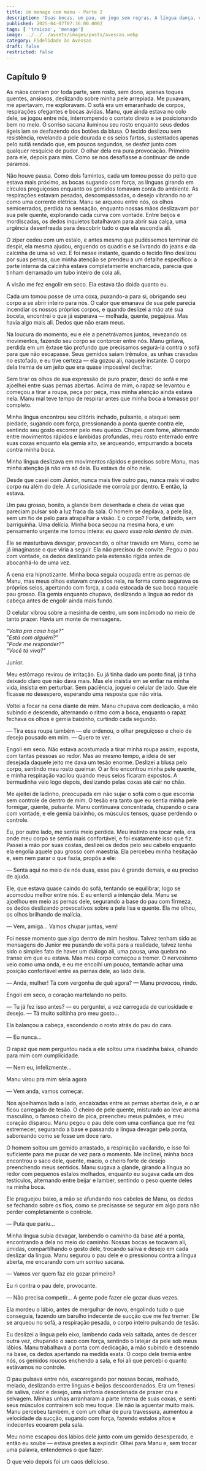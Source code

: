 ```yaml
---
title: Um menage com manu - Parte 2
description: 'Duas bocas, um pau, um jogo sem regras. A língua dança, o prazer explode, e o controle escorre entre gemidos. O corpo treme, a respiração falha—sem volta'
published: 2025-04-07T07:36:00.000Z
tags: [ 'traicao', 'menage']
image: ../../../assets/images/posts/avessas.webp
category: Fidelidade às Avessas
draft: false
restricted: false
---
```


## Capítulo 9

As mãos corriam por toda parte, sem rosto, sem dono, apenas toques quentes, ansiosos, deslizando sobre minha pele arrepiada. Me puxavam, me apertavam, me exploravam. O sofá era um emaranhado de corpos, respirações ofegantes e bocas ávidas. Manu, que ainda estava no colo dele, se jogou entre nós, interrompendo o contato direto e se posicionando bem no meio. O sorriso sacana iluminou seu rosto enquanto seus dedos ágeis iam se desfazendo dos botões da blusa. O tecido deslizou sem resistência, revelando a pele dourada e os seios fartos, sustentados apenas pelo sutiã rendado que, em poucos segundos, se desfez junto com qualquer resquício de pudor. O olhar dela era pura provocação. Primeiro para ele, depois para mim. Como se nos desafiasse a continuar de onde paramos.

Não houve pausa. Como dois famintos, cada um tomou posse do peito que estava mais próximo, as bocas sugando com força, as línguas girando em círculos preguiçosos enquanto os gemidos tomavam conta do ambiente. As respirações estavam pesadas, descompassadas, o desejo vibrando no ar como uma corrente elétrica. Manu se arqueou entre nós, os olhos semicerrados, perdida na sensação, enquanto nossas mãos deslizavam por sua pele quente, explorando cada curva com vontade. Entre beijos e mordiscadas, os dedos inquietos batalhavam para abrir sua calça, uma urgência desenfreada para descobrir tudo o que ela escondia ali.

O zíper cedeu com um estalo, e antes mesmo que pudéssemos terminar de despir, ela mesma ajudou, erguendo os quadris e se livrando do jeans e da calcinha de uma só vez. E foi nesse instante, quando o tecido fino deslizou por suas pernas, que minha atenção se prendeu a um detalhe específico: a parte interna da calcinha estava completamente encharcada, parecia que tinham derramado um tubo inteiro de cola ali.

A visão me fez engolir em seco. Ela estava tão doida quanto eu.

Cada um tomou posse de uma coxa, puxando-a para si, obrigando seu corpo a se abrir inteiro para nós. O calor que emanava de sua pele parecia incendiar os nossos próprios corpos, e quando deslizei a mão até sua boceta, encontrei o que já esperava — molhada, quente, pegajosa. Mas havia algo mais ali. Dedos que não eram meus.

Na loucura do momento, eu e ele a penetrávamos juntos, revezando os movimentos, fazendo seu corpo se contorcer entre nós. Manu gritava, perdida em um êxtase tão profundo que precisamos segurá-la contra o sofá para que não escapasse. Seus gemidos saíam trêmulos, as unhas cravadas no estofado, e eu tive certeza — ela gozou ali, naquele instante. O corpo dela tremia de um jeito que era quase impossível decifrar.

Sem tirar os olhos de sua expressão de puro prazer, desci do sofá e me ajoelhei entre suas pernas abertas. Acima de mim, o rapaz se levantou e começou a tirar a roupa, peça por peça, mas minha atenção ainda estava nela. Manu mal teve tempo de respirar antes que minha boca a tomasse por completo.

Minha língua encontrou seu clitóris inchado, pulsante, e ataquei sem piedade, sugando com força, pressionando a ponta quente contra ele, sentindo seu gosto escorrer pelo meu queixo. Chupei com fome, alternando entre movimentos rápidos e lambidas profundas, meu rosto enterrado entre suas coxas enquanto ela gemia alto, se arqueando, empurrando a boceta contra minha boca.

Minha língua deslizava em movimentos rápidos e precisos sobre Manu, mas minha atenção já não era só dela. Eu estava de olho nele.

Desde que casei com Junior, nunca mais tive outro pau, nunca mais vi outro corpo nu além do dele. A curiosidade me corroía por dentro. E então, lá estava.

Um pau grosso, bonito, a glande bem desenhada e cheia de veias que pareciam pulsar sob a luz fraca da sala. O homem se depilava, a pele lisa, sem um fio de pelo para atrapalhar a visão. E o corpo? Forte, definido, sem barriguinha. Uma delícia. Minha boca secou na mesma hora, e um pensamento urgente me tomou inteira: _eu quero essa rola dentro de mim_.

Ele se masturbava devagar, provocando, o olhar travado em Manu, como se já imaginasse o que viria a seguir. Ela não precisou de convite. Pegou o pau com vontade, os dedos deslizando pela extensão rígida antes de abocanhá-lo de uma vez.

A cena era hipnotizante. Minha boca seguia ocupada entre as pernas de Manu, mas meus olhos estavam cravados nela, na forma como segurava os próprios seios, apertando com força, a cada estocada de sua boca naquele pau grosso. Ela gemia enquanto chupava, deslizando a língua ao redor da cabeça antes de engolir ainda mais fundo.

O celular vibrou sobre a mesinha de centro, um som incômodo no meio de tanto prazer. Havia um monte de mensagens.

_"Volta pra casa hoje?"_  
_"Está com alguém?"_  
_"Pode me responder?"_  
_"Você tá viva?"_

Junior.

Meu estômago revirou de irritação. Eu já tinha dado um ponto final, já tinha deixado claro que não dava mais. Mas ele insistia em se enfiar na minha vida, insistia em perturbar. Sem paciência, joguei o celular de lado. Que ele ficasse no desespero, esperando uma resposta que não viria.

Voltei a focar na cena diante de mim. Manu chupava com dedicação, a mão subindo e descendo, alternando o ritmo com a boca, enquanto o rapaz fechava os olhos e gemia baixinho, curtindo cada segundo.

— Tira essa roupa também — ele ordenou, o olhar preguiçoso e cheio de desejo pousado em mim. — Quero te ver.

Engoli em seco. Não estava acostumada a tirar minha roupa assim, exposta, com tantas pessoas ao redor. Mas ao mesmo tempo, a ideia de ser desejada daquele jeito me dava um tesão enorme. Deslizei a blusa pelo corpo, sentindo meu rosto queimar. O ar frio encontrou minha pele quente, e minha respiração vacilou quando meus seios ficaram expostos. A bermudinha veio logo depois, deslizando pelas coxas até cair no chão.

Me ajeitei de ladinho, preocupada em não sujar o sofá com o que escorria sem controle de dentro de mim. O tesão era tanto que eu sentia minha pele formigar, quente, pulsante. Manu continuava concentrada, chupando o cara com vontade, e ele gemia baixinho, os músculos tensos, quase perdendo o controle.

Eu, por outro lado, me sentia meio perdida. Meu instinto era tocar nela, era onde meu corpo se sentia mais confortável, e foi exatamente isso que fiz. Passei a mão por suas costas, deslizei os dedos pelo seu cabelo enquanto ela engolia aquele pau grosso com maestria. Ela percebeu minha hesitação e, sem nem parar o que fazia, propôs a ele:

— Senta aqui no meio de nós duas, esse pau é grande demais, e eu preciso de ajuda.

Ele, que estava quase caindo do sofá, tentando se equilibrar, logo se acomodou melhor entre nós. E eu entendi a intenção dela. Manu se ajoelhou em meio as pernas dele, segurando a base do pau com firmeza, os dedos deslizando provocativos sobre a pele lisa e quente. Ela me olhou, os olhos brilhando de malícia.

— Vem, amiga… Vamos chupar juntas, vem!

Foi nesse momento que algo dentro de mim hesitou. Talvez tenham sido as mensagens do Junior me puxando de volta para a realidade, talvez tenha sido o simples fato de haver um diálogo ali, uma pausa, uma quebra no transe em que eu estava. Mas meu corpo começou a tremer. O nervosismo veio como uma onda, e eu me encolhi um pouco, tentando achar uma posição confortável entre as pernas dele, ao lado dela.

— Anda, mulher! Tá com vergonha de quê agora? — Manu provocou, rindo.

Engoli em seco, o coração martelando no peito.

— Tu já fez isso antes? — eu perguntei, a voz carregada de curiosidade e desejo. — Tá muito soltinha pro meu gosto…

Ela balançou a cabeça, escondendo o rosto atrás do pau do cara.

— Eu nunca…

O rapaz que nem perguntou nada a ele soltou uma risadinha baixa, olhando para mim com cumplicidade.

— Nem eu, infelizmente…

Manu virou pra mim séria agora

— Vem anda, vamos começar.

Nos ajoelhamos lado a lado, encaixadas entre as pernas abertas dele, e o ar ficou carregado de tesão. O cheiro de pele quente, misturado ao leve aroma masculino, o famoso cheiro de pica, preencheu meus pulmões, e meu coração disparou. Manu pegou o pau dele com uma confiança que me fez estremecer, segurando a base e passando a língua devagar pela ponta, saboreando como se fosse um doce raro.

O homem soltou um gemido arrastado, a respiração vacilando, e isso foi suficiente para me puxar de vez para o momento. Me inclinei, minha boca encontrou o saco dele, quente, macio, o cheiro forte de desejo preenchendo meus sentidos. Manu sugava a glande, girando a língua ao redor com pequenos estalos molhados, enquanto eu sugava cada um dos testículos, alternando entre beijar e lamber, sentindo o peso quente deles na minha boca.

Ele praguejou baixo, a mão se afundando nos cabelos de Manu, os dedos se fechando sobre os fios, como se precisasse se segurar em algo para não perder completamente o controle.

— Puta que pariu…

Minha língua subia devagar, lambendo o caminho da base até a ponta, encontrando a dela no meio do caminho. Nossas bocas se tocavam ali, úmidas, compartilhando o gosto dele, trocando saliva e desejo em cada deslizar da língua. Manu segurou o pau dele e o pressionou contra a língua aberta, me encarando com um sorriso sacana.

— Vamos ver quem faz ele gozar primeiro?

Eu ri contra o pau dele, provocante.

— Não precisa competir… A gente pode fazer ele gozar duas vezes.

Ela mordeu o lábio, antes de mergulhar de novo, engolindo tudo o que conseguia, fazendo um barulho indecente de sucção que me fez tremer. Ele se arqueou no sofá, a respiração pesada, o corpo inteiro pulsando de tesão.

Eu deslizei a língua pelo eixo, lambendo cada veia saltada, antes de descer outra vez, chupando o saco com força, sentindo o latejar da pele sob meus lábios. Manu trabalhava a ponta com dedicação, a mão subindo e descendo na base, os dedos apertando na medida exata. O corpo dele tremia entre nós, os gemidos roucos enchendo a sala, e foi ali que percebi o quanto estávamos no controle.

O pau pulsava entre nós, escorregando por nossas bocas, molhado, melado, deslizando entre línguas e beijos descoordenados. Era um frenesi de saliva, calor e desejo, uma sinfonia desordenada de prazer cru e selvagem. Minhas unhas arranharam a parte interna de suas coxas, e senti seus músculos contraírem sob meu toque. Ele não ia aguentar muito mais. Manu percebeu também, e com um olhar de pura travessura, aumentou a velocidade da sucção, sugando com força, fazendo estalos altos e indecentes ecoarem pela sala.

Meu nome escapou dos lábios dele junto com um gemido desesperado, e então eu soube — estava prestes a explodir. Olhei para Manu e, sem trocar uma palavra, entendemos o que fazer.

O que veio depois foi um caos delicioso.